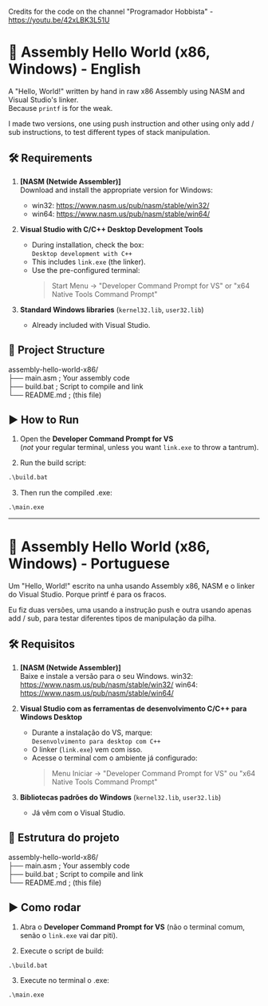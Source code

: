 Credits for the code on the channel "Programador Hobbista" - https://youtu.be/42xLBK3L51U

# 🧠 Assembly Hello World (x86, Windows) - English

A "Hello, World!" written by hand in raw x86 Assembly using NASM and Visual Studio's linker.  
Because `printf` is for the weak.

I made two versions, one using push instruction and other using only add / sub instructions, to test different types of stack manipulation.

## 🛠️ Requirements

1. **[NASM (Netwide Assembler)]**  
   Download and install the appropriate version for Windows:  
   - win32: https://www.nasm.us/pub/nasm/stable/win32/  
   - win64: https://www.nasm.us/pub/nasm/stable/win64/

2. **Visual Studio with C/C++ Desktop Development Tools**
   - During installation, check the box:  
     `Desktop development with C++`
   - This includes `link.exe` (the linker).
   - Use the pre-configured terminal:
     > Start Menu → "Developer Command Prompt for VS" or "x64 Native Tools Command Prompt"

3. **Standard Windows libraries** (`kernel32.lib`, `user32.lib`)  
   - Already included with Visual Studio.

## 📁 Project Structure
assembly-hello-world-x86/  
├── main.asm ; Your assembly code  
├── build.bat ; Script to compile and link  
└── README.md ; (this file)  


## ▶️ How to Run

1. Open the **Developer Command Prompt for VS**  
   (*not* your regular terminal, unless you want `link.exe` to throw a tantrum).

2. Run the build script:
```cmd
.\build.bat
```

3. Then run the compiled .exe:
```cmd
.\main.exe
```
------------------------------------------------------------------------------------------------------------

# 🧠 Assembly Hello World (x86, Windows) - Portuguese

Um "Hello, World!" escrito na unha usando Assembly x86, NASM e o linker do Visual Studio. Porque printf é para os fracos.

Eu fiz duas versões, uma usando a instrução push e outra usando apenas add / sub, para testar diferentes tipos de manipulação da pilha.

## 🛠️ Requisitos

1. **[NASM (Netwide Assembler)]**  
   Baixe e instale a versão para o seu Windows.
   win32: https://www.nasm.us/pub/nasm/stable/win32/
   win64: https://www.nasm.us/pub/nasm/stable/win64/

2. **Visual Studio com as ferramentas de desenvolvimento C/C++ para Windows Desktop**
   - Durante a instalação do VS, marque:  
     `Desenvolvimento para desktop com C++`
   - O linker (`link.exe`) vem com isso.
   - Acesse o terminal com o ambiente já configurado:
     > Menu Iniciar → "Developer Command Prompt for VS" ou "x64 Native Tools Command Prompt"

3. **Bibliotecas padrões do Windows** (`kernel32.lib`, `user32.lib`)
   - Já vêm com o Visual Studio.


## 📁 Estrutura do projeto
assembly-hello-world-x86/  
├── main.asm ; Your assembly code  
├── build.bat ; Script to compile and link  
└── README.md ; (this file)  


## ▶️ Como rodar

1. Abra o **Developer Command Prompt for VS** (não o terminal comum, senão o `link.exe` vai dar piti).

2. Execute o script de build:
```cmd
.\build.bat
```

3. Execute no terminal o .exe:
```cmd
.\main.exe
```
